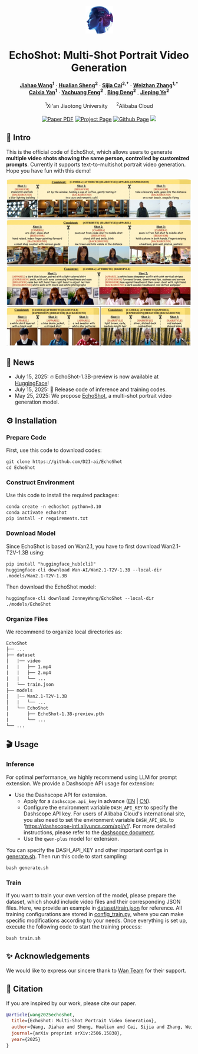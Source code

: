 <p align="center">
  <img src="assets/icon.png" height=75>
</p>

<h1 align='center'>EchoShot: Multi-Shot Portrait Video Generation</h1>
<p align="center">
    <strong><a href="https://scholar.google.com/citations?hl=en&user=zQnTBEoAAAAJ">Jiahao Wang</a><sup>1</sup></strong>
    ·
    <strong><a href="https://scholar.google.com/citations?user=73JaDUQAAAAJ&hl=en&oi=ao">Hualian Sheng</a><sup>2</sup></strong>
    ·
    <strong><a href="https://scholar.google.com/citations?user=LMVeRVAAAAAJ&hl=en&oi=ao">Sijia Cai</a><sup>2,&dagger;</sup></strong>
    ·
    <strong><a href="https://gr.xjtu.edu.cn/web/zhangwzh123/">Weizhan Zhang</a><sup>1,*</sup></strong><br>
    <strong><a href="https://gr.xjtu.edu.cn/web/yancaixia">Caixia Yan</a><sup>1</sup></strong>
    ·
    <strong><a href="">Yachuang Feng</a><sup>2</sup></strong>
    .
    <strong><a href="https://scholar.google.com/citations?user=VQp_ye4AAAAJ&hl=zh-CN&oi=ao">Bing Deng</a><sup>2</sup></strong>
    .
    <strong><a href="https://scholar.google.com/citations?user=T9AzhwcAAAAJ&hl=zh-CN&oi=ao">Jieping Ye</a><sup>2</sup></strong>
    <br>
    <br>
    <sup>1</sup>Xi'an Jiaotong University &nbsp;&nbsp;&nbsp;&nbsp;
    <sup>2</sup>Alibaba Cloud
    <br>
    <br>
        <a href="https://arxiv.org/abs/2506.15838"><img src='https://img.shields.io/badge/+-arXiv-red' alt='Paper PDF'></a>
        <a href="https://johnneywang.github.io/EchoShot-webpage/"><img src='https://img.shields.io/badge/+-Project_Page-blue' alt='Project Page'></a>
        <a href="https://github.com/JoHnneyWang/EchoShot"><img src='https://img.shields.io/badge/+-Github_Page-green' alt='Github Page'></a>
        <a href="https://huggingface.co/JonneyWang/EchoShot"><img src='https://img.shields.io/badge/+-HuggingFace-yellow'></a>
    <br>
</p>

## 📝 Intro
This is the official code of EchoShot, which allows users to generate **multiple video shots showing the same person, controlled by customized prompts**. Currently it supports text-to-multishot portrait video generation. Hope you have fun with this demo!
<div align="center">
    <img src="assets/teasor.jpg", width="1200">
</div>


## 🔔 News
- July 15, 2025: 🔥 EchoShot-1.3B-preview is now available at [HuggingFace](https://huggingface.co/JonneyWang/EchoShot)!
- July 15, 2025: 🎉 Release code of inference and training codes. 
- May 25, 2025: We propose [EchoShot](https://johnneywang.github.io/EchoShot-webpage/), a multi-shot portrait video generation model.

## ⚙️ Installation
### Prepare Code
First, use this code to download codes:

    git clone https://github.com/D2I-ai/EchoShot
    cd EchoShot

### Construct Environment
Use this code to install the required packages:

    conda create -n echoshot python=3.10
    conda activate echoshot
    pip install -r requirements.txt

### Download Model
Since EchoShot is based on Wan2.1, you have to first download Wan2.1-T2V-1.3B using:

    pip install "huggingface_hub[cli]"
    huggingface-cli download Wan-AI/Wan2.1-T2V-1.3B --local-dir .models/Wan2.1-T2V-1.3B

Then download the EchoShot model:

    huggingface-cli download JonneyWang/EchoShot --local-dir ./models/EchoShot

### Organize Files
We recommend to organize local directories as:
```angular2html
EchoShot
├── ...
├── dataset
│   |── video
|   |   ├── 1.mp4
|   |   ├── 2.mp4
|   |   └── ...
|   └── train.json
├── models
│   |── Wan2.1-T2V-1.3B
│   |   └── ...
│   └── EchoShot
|       ├── EchoShot-1.3B-preview.pth
|       └── ...
└── ...
```

## 🎬 Usage
### Inference
For optimal performance, we highly recommend using LLM for prompt extension. We provide a Dashscope API usage for extension:
- Use the Dashscope API for extension.
  - Apply for a `dashscope.api_key` in advance ([EN](https://www.alibabacloud.com/help/en/model-studio/getting-started/first-api-call-to-qwen) | [CN](https://help.aliyun.com/zh/model-studio/getting-started/first-api-call-to-qwen)).
  - Configure the environment variable `DASH_API_KEY` to specify the Dashscope API key. For users of Alibaba Cloud's international site, you also need to set the environment variable `DASH_API_URL` to 'https://dashscope-intl.aliyuncs.com/api/v1'. For more detailed instructions, please refer to the [dashscope document](https://www.alibabacloud.com/help/en/model-studio/developer-reference/use-qwen-by-calling-api?spm=a2c63.p38356.0.i1).
  - Use the `qwen-plus` model for extension.

You can specify the DASH_API_KEY and other important configs in [generate.sh](./generate.sh). Then run this code to start sampling:
```
bash generate.sh
```
### Train
If you want to train your own version of the model, please prepare the dataset, which should include video files and their corresponding JSON files. Here, we provide an example in [dataset/train.json](./dataset/train.json) for reference. All training configurations are stored in [config_train.py](./config_train.py), where you can make specific modifications according to your needs. Once everything is set up, execute the following code to start the training process:
```
bash train.sh
```

## ✨ Acknowledgements
We would like to express our sincere thank to [Wan Team](https://github.com/Wan-Video) for their support.

## 📖 Citation
If you are inspired by our work, please cite our paper.
```bibtex
@article{wang2025echoshot,
  title={EchoShot: Multi-Shot Portrait Video Generation},
  author={Wang, Jiahao and Sheng, Hualian and Cai, Sijia and Zhang, Weizhan and Yan, Caixia and Feng, Yachuang and Deng, Bing and Ye, Jieping},
  journal={arXiv preprint arXiv:2506.15838},
  year={2025}
}
```